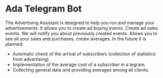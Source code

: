 # Ada Telegram Bot

The Advertising Assistant is designed to help you run and manage your advertisements. It allows you to create ad buying events. Create ad sales events. We will notify you about previously created events. Allows you to see all your sales and purchases, create averages.
In the future it is planned:
- Automatic check of the arrival of subscribers (collection of statistics from advertising).
- Implementation of the average cost of a subscriber in a tegram.
- Collecting general data and providing averages among all clients.

